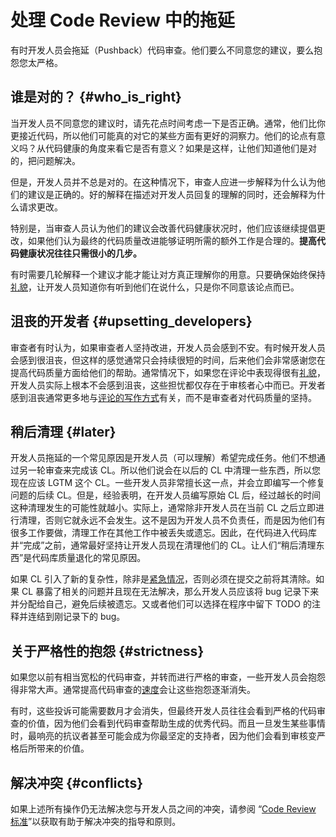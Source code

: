 # 处理 Code Review 中的拖延

有时开发人员会拖延（Pushback）代码审查。他们要么不同意您的建议，要么抱怨您太严格。

## 谁是对的？ {#who_is_right}

当开发人员不同意您的建议时，请先花点时间考虑一下是否正确。通常，他们比你更接近代码，所以他们可能真的对它的某些方面有更好的洞察力。他们的论点有意义吗？从代码健康的角度来看它是否有意义？如果是这样，让他们知道他们是对的，把问题解决。

但是，开发人员并不总是对的。在这种情况下，审查人应进一步解释为什么认为他们的建议是正确的。好的解释在描述对开发人员回复的理解的同时，还会解释为什么请求更改。

特别是，当审查人员认为他们的建议会改善代码健康状况时，他们应该继续提倡更改，如果他们认为最终的代码质量改进能够证明所需的额外工作是合理的。**提高代码健康状况往往只需很小的几步。**

有时需要几轮解释一个建议才能才能让对方真正理解你的用意。只要确保始终保持[礼貌](comments.md#courtesy)，让开发人员知道你有听到他们在说什么，只是你不同意该论点而已。

## 沮丧的开发者 {#upsetting_developers}

审查者有时认为，如果审查者人坚持改进，开发人员会感到不安。有时候开发人员会感到很沮丧，但这样的感觉通常只会持续很短的时间，后来他们会非常感谢您在提高代码质量方面给他们的帮助。通常情况下，如果您在评论中表现得很有[礼貌](comments.md#courtesy)，开发人员实际上根本不会感到沮丧，这些担忧都仅存在于审核者心中而已。开发者感到沮丧通常更多地与[评论的写作方式](comments.md#courtesy)有关，而不是审查者对代码质量的坚持。

## 稍后清理 {#later}

开发人员拖延的一个常见原因是开发人员（可以理解）希望完成任务。他们不想通过另一轮审查来完成该 CL。所以他们说会在以后的 CL 中清理一些东西，所以您现在应该 LGTM 这个 CL。一些开发人员非常擅长这一点，并会立即编写一个修复问题的后续 CL。但是，经验表明，在开发人员编写原始 CL 后，经过越长的时间这种清理发生的可能性就越小。实际上，通常除非开发人员在当前 CL 之后立即进行清理，否则它就永远不会发生。这不是因为开发人员不负责任，而是因为他们有很多工作要做，清理工作在其他工作中被丢失或遗忘。因此，在代码进入代码库并“完成”之前，通常最好坚持让开发人员现在清理他们的 CL。让人们“稍后清理东西”是代码库质量退化的常见原因。

如果 CL 引入了新的复杂性，除非是[紧急情况](../emergencies.md)，否则必须在提交之前将其清除。如果 CL 暴露了相关的问题并且现在无法解决，那么开发人员应该将 bug 记录下来并分配给自己，避免后续被遗忘。又或者他们可以选择在程序中留下 TODO 的注释并连结到刚记录下的 bug。

## 关于严格性的抱怨 {#strictness}

如果您以前有相当宽松的代码审查，并转而进行严格的审查，一些开发人员会抱怨得非常大声。通常提高代码审查的[速度](speed.md)会让这些抱怨逐渐消失。

有时，这些投诉可能需要数月才会消失，但最终开发人员往往会看到严格的代码审查的价值，因为他们会看到代码审查帮助生成的优秀代码。而且一旦发生某些事情时，最响亮的抗议者甚至可能会成为你最坚定的支持者，因为他们会看到审核变严格后所带来的价值。

## 解决冲突 {#conflicts}

如果上述所有操作仍无法解决您与开发人员之间的冲突，请参阅 “[Code Review 标准](standard.md)”以获取有助于解决冲突的指导和原则。